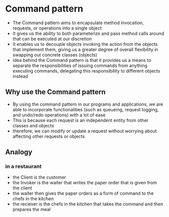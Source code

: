 # Command pattern
- The Command pattern aims to encapsulate method invocation, requests, or operations into a single object
- It gives us the ability to both parameterize and pass method calls around that can be executed at our discretion
- It enables us to decouple objects invoking the action from the objects that implement them, giving us a greater degree of overall flexibility in swapping out concrete classes (objects)
- idea behind the Command pattern is that it provides us a means to separate the responsibilities of issuing commands from anything executing commands, delegating this responsibility to different objects instead
## Why use the Command pattern
- By using the command pattern in our programs and applications, we are able to incorporate functionalities (such as queueing, request logging, and undo/redo operations) with a lot of ease
- This is because each request is an independent entity from other classes and objects
- therefore, we can modify or update a request without worrying about affecting other requests or objects
## Analogy
### in a restaurant
- the Client is the customer
- the Invoker is the waiter that writes the paper order that is given from the client
- the waiter then gives the paper orders as a form of command to the chefs in the kitchen
- the reciever is the chefs in the kitchen that takes the command and then prepares the meal
